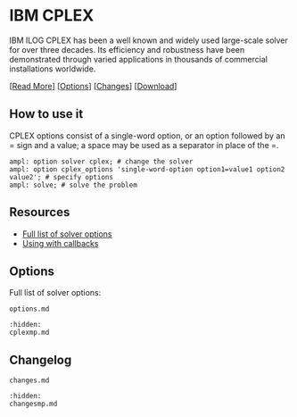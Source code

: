 # IBM CPLEX

IBM ILOG CPLEX has been a well known and widely used large-scale solver for over three decades. Its efficiency and robustness have been demonstrated through varied applications in thousands of commercial installations worldwide.

[[Read More](https://ampl.com/products/solvers/solvers-we-sell/cplex/)]
[[Options](options.md)]
[[Changes](changes.md)]
[[Download](https://portal.ampl.com)]

## How to use it
CPLEX options consist of a single-word option, or an option followed by an = sign and a value; a space may be used as a separator in place of the =.

```ampl
ampl: option solver cplex; # change the solver
ampl: option cplex_options 'single-word-option option1=value1 option2 value2'; # specify options
ampl: solve; # solve the problem
```

## Resources

* [Full list of solver options](options.md)
* [Using with callbacks](https://ampls.ampl.com/)

## Options

Full list of solver options:
```{toctree}
options.md
```
```{toctree}
:hidden:
cplexmp.md
```

## Changelog

```{toctree}
changes.md
```
```{toctree}
:hidden:
changesmp.md
```